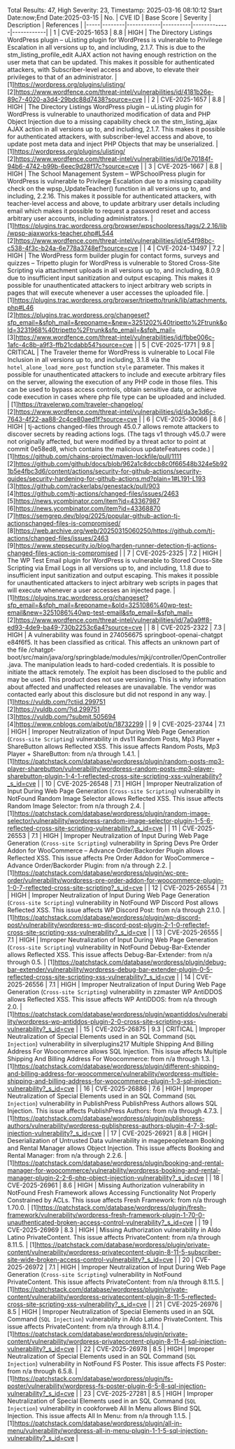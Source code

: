 Total Results: 47, High Severity: 23, Timestamp: 2025-03-16 08:10:12
Start Date:now;End Date:2025-03-15
| No. | CVE ID | Base Score | Severity | Description | References |
|-----|--------|------------|----------|-------------|------------|
| 1 | CVE-2025-1653 | 8.8  | HIGH | The Directory Listings WordPress plugin – uListing plugin for WordPress is vulnerable to Privilege Escalation in all versions up to, and including, 2.1.7. This is due to the stm_listing_profile_edit AJAX action not having enough restriction on the user meta that can be updated. This makes it possible for authenticated attackers, with Subscriber-level access and above, to elevate their privileges to that of an administrator. | [1]https://wordpress.org/plugins/ulisting/<br>[2]https://www.wordfence.com/threat-intel/vulnerabilities/id/4181b26e-89c7-4020-a3d4-29bdc88d7438?source=cve |
| 2 | CVE-2025-1657 | 8.8  | HIGH | The Directory Listings WordPress plugin – uListing plugin for WordPress is vulnerable to unauthorized modification of data and PHP Object Injection due to a missing capability check on the stm_listing_ajax AJAX action in all versions up to, and including, 2.1.7. This makes it possible for authenticated attackers, with subscriber-level access and above, to update post meta data and inject PHP Objects that may be unserialized. | [1]https://wordpress.org/plugins/ulisting/<br>[2]https://www.wordfence.com/threat-intel/vulnerabilities/id/0e70184f-94b6-4742-b99b-6eec9d28f17c?source=cve |
| 3 | CVE-2025-1667 | 8.8  | HIGH | The School Management System – WPSchoolPress plugin for WordPress is vulnerable to Privilege Escalation due to a missing capability check on the wpsp_UpdateTeacher() function in all versions up to, and including, 2.2.16. This makes it possible for authenticated attackers, with teacher-level access and above, to update arbitrary user details including email which makes it possible to request a password reset and access arbitrary user accounts, including administrators. | [1]https://plugins.trac.wordpress.org/browser/wpschoolpress/tags/2.2.16/lib/wpsp-ajaxworks-teacher.php#L544<br>[2]https://www.wordfence.com/threat-intel/vulnerabilities/id/e54f98bc-c538-4f3c-b24a-6e778a3748ef?source=cve |
| 4 | CVE-2024-13497 | 7.2  | HIGH | The WordPress form builder plugin for contact forms, surveys and quizzes – Tripetto plugin for WordPress is vulnerable to Stored Cross-Site Scripting via attachment uploads in all versions up to, and including, 8.0.9 due to insufficient input sanitization and output escaping. This makes it possible for unauthenticated attackers to inject arbitrary web scripts in pages that will execute whenever a user accesses the uploaded file. | [1]https://plugins.trac.wordpress.org/browser/tripetto/trunk/lib/attachments.php#L46<br>[2]https://plugins.trac.wordpress.org/changeset?sfp_email=&sfph_mail=&reponame=&new=3251202%40tripetto%2Ftrunk&old=3231968%40tripetto%2Ftrunk&sfp_email=&sfph_mail=<br>[3]https://www.wordfence.com/threat-intel/vulnerabilities/id/fbbe006c-1afc-4c8b-a9f3-ffb21cdabb54?source=cve |
| 5 | CVE-2025-1771 | 9.8  | CRITICAL | The Traveler theme for WordPress is vulnerable to Local File Inclusion in all versions up to, and including, 3.1.8 via the `hotel_alone_load_more_post` function `style` parameter. This makes it possible for unauthenticated attackers to include and execute arbitrary files on the server, allowing the execution of any PHP code in those files. This can be used to bypass access controls, obtain sensitive data, or achieve code execution in cases where php file type can be uploaded and included. | [1]https://travelerwp.com/traveler-changelog/<br>[2]https://www.wordfence.com/threat-intel/vulnerabilities/id/da3e3d6c-7643-4f22-aa88-2c4ce80aed1f?source=cve |
| 6 | CVE-2025-30066 | 8.6  | HIGH | tj-actions changed-files through 45.0.7 allows remote attackers to discover secrets by reading actions logs. (The tags v1 through v45.0.7 were not originally affected, but were modified by a threat actor to point at commit 0e58ed8, which contains the malicious updateFeatures code.) | [1]https://github.com/chains-project/maven-lockfile/pull/1111<br>[2]https://github.com/github/docs/blob/962a1c8dccb8c0f66548b324e5b921b5e4fbc3d6/content/actions/security-for-github-actions/security-guides/security-hardening-for-github-actions.md?plain=1#L191-L193<br>[3]https://github.com/rackerlabs/genestack/pull/903<br>[4]https://github.com/tj-actions/changed-files/issues/2463<br>[5]https://news.ycombinator.com/item?id=43367987<br>[6]https://news.ycombinator.com/item?id=43368870<br>[7]https://semgrep.dev/blog/2025/popular-github-action-tj-actionschanged-files-is-compromised/<br>[8]https://web.archive.org/web/20250315060250/https://github.com/tj-actions/changed-files/issues/2463<br>[9]https://www.stepsecurity.io/blog/harden-runner-detection-tj-actions-changed-files-action-is-compromised |
| 7 | CVE-2025-2325 | 7.2  | HIGH | The WP Test Email plugin for WordPress is vulnerable to Stored Cross-Site Scripting via Email Logs in all versions up to, and including, 1.1.8 due to insufficient input sanitization and output escaping. This makes it possible for unauthenticated attackers to inject arbitrary web scripts in pages that will execute whenever a user accesses an injected page. | [1]https://plugins.trac.wordpress.org/changeset?sfp_email=&sfph_mail=&reponame=&old=3251086%40wp-test-email&new=3251086%40wp-test-email&sfp_email=&sfph_mail=<br>[2]https://www.wordfence.com/threat-intel/vulnerabilities/id/7a0a9ff8-ed93-4de9-ba49-730b2253c6a4?source=cve |
| 8 | CVE-2025-2322 | 7.3  | HIGH | A vulnerability was found in 274056675 springboot-openai-chatgpt e84f6f5. It has been classified as critical. This affects an unknown part of the file /chatgpt-boot/src/main/java/org/springblade/modules/mjkj/controller/OpenController.java. The manipulation leads to hard-coded credentials. It is possible to initiate the attack remotely. The exploit has been disclosed to the public and may be used. This product does not use versioning. This is why information about affected and unaffected releases are unavailable. The vendor was contacted early about this disclosure but did not respond in any way. | [1]https://vuldb.com/?ctiid.299751<br>[2]https://vuldb.com/?id.299751<br>[3]https://vuldb.com/?submit.505694<br>[4]https://www.cnblogs.com/aibot/p/18732299 |
| 9 | CVE-2025-23744 | 7.1  | HIGH | Improper Neutralization of Input During Web Page Generation (`Cross-site Scripting`) vulnerability in dvs11 Random Posts, Mp3 Player + ShareButton allows Reflected XSS. This issue affects Random Posts, Mp3 Player + ShareButton: from n/a through 1.4.1. | [1]https://patchstack.com/database/wordpress/plugin/random-posts-mp3-player-sharebutton/vulnerability/wordpress-random-posts-mp3-player-sharebutton-plugin-1-4-1-reflected-cross-site-scripting-xss-vulnerability?_s_id=cve |
| 10 | CVE-2025-26548 | 7.1  | HIGH | Improper Neutralization of Input During Web Page Generation (`Cross-site Scripting`) vulnerability in NotFound Random Image Selector allows Reflected XSS. This issue affects Random Image Selector: from n/a through 2.4. | [1]https://patchstack.com/database/wordpress/plugin/random-image-selector/vulnerability/wordpress-random-image-selector-plugin-1-5-6-reflected-cross-site-scripting-vulnerability?_s_id=cve |
| 11 | CVE-2025-26553 | 7.1  | HIGH | Improper Neutralization of Input During Web Page Generation (`Cross-site Scripting`) vulnerability in Spring Devs Pre Order Addon for WooCommerce – Advance Order/Backorder Plugin allows Reflected XSS. This issue affects Pre Order Addon for WooCommerce – Advance Order/Backorder Plugin: from n/a through 2.2. | [1]https://patchstack.com/database/wordpress/plugin/wc-pre-order/vulnerability/wordpress-pre-order-addon-for-woocommerce-plugin-1-0-7-reflected-cross-site-scripting?_s_id=cve |
| 12 | CVE-2025-26554 | 7.1  | HIGH | Improper Neutralization of Input During Web Page Generation (`Cross-site Scripting`) vulnerability in NotFound WP Discord Post allows Reflected XSS. This issue affects WP Discord Post: from n/a through 2.1.0. | [1]https://patchstack.com/database/wordpress/plugin/wp-discord-post/vulnerability/wordpress-wp-discord-post-plugin-2-1-0-reflectef-cross-site-scripting-xss-vulnerability?_s_id=cve |
| 13 | CVE-2025-26555 | 7.1  | HIGH | Improper Neutralization of Input During Web Page Generation (`Cross-site Scripting`) vulnerability in NotFound Debug-Bar-Extender allows Reflected XSS. This issue affects Debug-Bar-Extender: from n/a through 0.5. | [1]https://patchstack.com/database/wordpress/plugin/debug-bar-extender/vulnerability/wordpress-debug-bar-extender-plugin-0-5-reflected-cross-site-scripting-xss-vulnerability?_s_id=cve |
| 14 | CVE-2025-26556 | 7.1  | HIGH | Improper Neutralization of Input During Web Page Generation (`Cross-site Scripting`) vulnerability in zzmaster WP AntiDDOS allows Reflected XSS. This issue affects WP AntiDDOS: from n/a through 2.0. | [1]https://patchstack.com/database/wordpress/plugin/wpantiddos/vulnerability/wordpress-wp-antiddos-plugin-2-0-cross-site-scripting-xss-vulnerability?_s_id=cve |
| 15 | CVE-2025-26875 | 9.3  | CRITICAL | Improper Neutralization of Special Elements used in an SQL Command (`SQL Injection`) vulnerability in silverplugins217 Multiple Shipping And Billing Address For Woocommerce allows SQL Injection. This issue affects Multiple Shipping And Billing Address For Woocommerce: from n/a through 1.3. | [1]https://patchstack.com/database/wordpress/plugin/different-shipping-and-billing-address-for-woocommerce/vulnerability/wordpress-multiple-shipping-and-billing-address-for-woocommerce-plugin-1-3-sql-injection-vulnerability?_s_id=cve |
| 16 | CVE-2025-26886 | 7.6  | HIGH | Improper Neutralization of Special Elements used in an SQL Command (`SQL Injection`) vulnerability in PublishPress PublishPress Authors allows SQL Injection. This issue affects PublishPress Authors: from n/a through 4.7.3. | [1]https://patchstack.com/database/wordpress/plugin/publishpress-authors/vulnerability/wordpress-publishpress-authors-plugin-4-7-3-sql-injection-vulnerability?_s_id=cve |
| 17 | CVE-2025-26921 | 8.8  | HIGH | Deserialization of Untrusted Data vulnerability in magepeopleteam Booking and Rental Manager allows Object Injection. This issue affects Booking and Rental Manager: from n/a through 2.2.6. | [1]https://patchstack.com/database/wordpress/plugin/booking-and-rental-manager-for-woocommerce/vulnerability/wordpress-booking-and-rental-manager-plugin-2-2-6-php-object-injection-vulnerability?_s_id=cve |
| 18 | CVE-2025-26961 | 8.6  | HIGH | Missing Authorization vulnerability in NotFound Fresh Framework allows Accessing Functionality Not Properly Constrained by ACLs. This issue affects Fresh Framework: from n/a through 1.70.0. | [1]https://patchstack.com/database/wordpress/plugin/fresh-framework/vulnerability/wordpress-fresh-framework-plugin-1-70-0-unauthenticated-broken-access-control-vulnerability?_s_id=cve |
| 19 | CVE-2025-26969 | 8.3  | HIGH | Missing Authorization vulnerability in Aldo Latino PrivateContent. This issue affects PrivateContent: from n/a through 8.11.5. | [1]https://patchstack.com/database/wordpress/plugin/private-content/vulnerability/wordpress-privatecontent-plugin-8-11-5-subscriber-site-wide-broken-access-control-vulnerability?_s_id=cve |
| 20 | CVE-2025-26972 | 7.1  | HIGH | Improper Neutralization of Input During Web Page Generation (`Cross-site Scripting`) vulnerability in NotFound PrivateContent. This issue affects PrivateContent: from n/a through 8.11.5. | [1]https://patchstack.com/database/wordpress/plugin/private-content/vulnerability/wordpress-privatecontent-plugin-8-11-5-reflected-cross-site-scripting-xss-vulnerability?_s_id=cve |
| 21 | CVE-2025-26976 | 8.5  | HIGH | Improper Neutralization of Special Elements used in an SQL Command (`SQL Injection`) vulnerability in Aldo Latino PrivateContent. This issue affects PrivateContent: from n/a through 8.11.4. | [1]https://patchstack.com/database/wordpress/plugin/private-content/vulnerability/wordpress-privatecontent-plugin-8-11-4-sql-injection-vulnerability?_s_id=cve |
| 22 | CVE-2025-26978 | 8.5  | HIGH | Improper Neutralization of Special Elements used in an SQL Command (`SQL Injection`) vulnerability in NotFound FS Poster. This issue affects FS Poster: from n/a through 6.5.8. | [1]https://patchstack.com/database/wordpress/plugin/fs-poster/vulnerability/wordpress-fs-poster-plugin-6-5-8-sql-injection-vulnerability?_s_id=cve |
| 23 | CVE-2025-27281 | 8.5  | HIGH | Improper Neutralization of Special Elements used in an SQL Command (`SQL Injection`) vulnerability in cookforweb All In Menu allows Blind SQL Injection. This issue affects All In Menu: from n/a through 1.1.5. | [1]https://patchstack.com/database/wordpress/plugin/all-in-menu/vulnerability/wordpress-all-in-menu-plugin-1-1-5-sql-injection-vulnerability?_s_id=cve |
